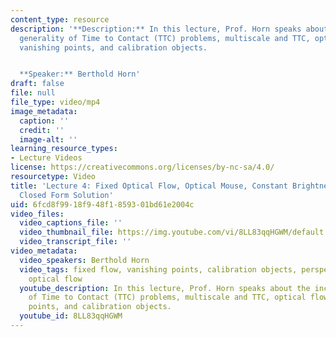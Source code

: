 ```yaml
---
content_type: resource
description: '**Description:** In this lecture, Prof. Horn speaks about the increasing
  generality of Time to Contact (TTC) problems, multiscale and TTC, optical flow,
  vanishing points, and calibration objects.


  **Speaker:** Berthold Horn'
draft: false
file: null
file_type: video/mp4
image_metadata:
  caption: ''
  credit: ''
  image-alt: ''
learning_resource_types:
- Lecture Videos
license: https://creativecommons.org/licenses/by-nc-sa/4.0/
resourcetype: Video
title: 'Lecture 4: Fixed Optical Flow, Optical Mouse, Constant Brightness Assumption,
  Closed Form Solution'
uid: 6fcd8f99-18f9-48f1-8593-01bd61e2004c
video_files:
  video_captions_file: ''
  video_thumbnail_file: https://img.youtube.com/vi/8LL83qqHGWM/default.jpg
  video_transcript_file: ''
video_metadata:
  video_speakers: Berthold Horn
  video_tags: fixed flow, vanishing points, calibration objects, perspective projection,
    optical flow
  youtube_description: In this lecture, Prof. Horn speaks about the increasing generality
    of Time to Contact (TTC) problems, multiscale and TTC, optical flow, vanishing
    points, and calibration objects.
  youtube_id: 8LL83qqHGWM
---
```

